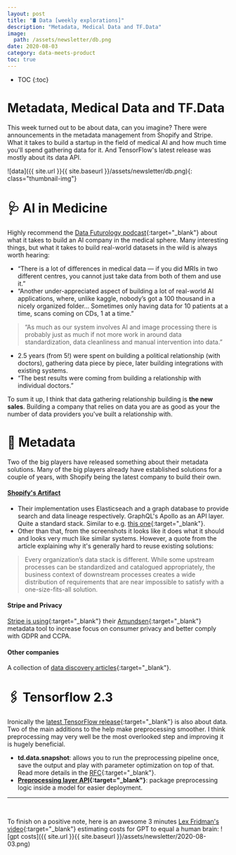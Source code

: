 ```yaml
---
layout: post
title: "🛢 Data [weekly explorations]"
description: "Metadata, Medical Data and TF.Data"
image:
  path: /assets/newsletter/db.png
date: 2020-08-03
category: data-meets-product
toc: true
---
```

* TOC
{:toc}

# Metadata, Medical Data and TF.Data 

This week turned out to be about data, can you imagine? There were announcements in the metadata management from Shopify and Stripe. What it takes to build a startup in the field of medical AI and how much time you'll spend gathering data for it. And TensorFlow's latest release was mostly about its data API.

![data]({{ site.url }}{{ site.baseurl }}/assets/newsletter/db.png){: class="thumbnail-img"}

# 🩺 AI in Medicine

Highly recommend the [Data Futurology podcast](https://www.datafuturology.com/podcast/2020/7/14/127-reinventing-prostate-cancer-testing-with-ai-from-development-to-regulation-to-production-with-elliot-smith-ceo-amp-founder){:target="_blank"} about what it takes to build an AI company in the medical sphere. Many interesting things, but what it takes to build real-world datasets in the wild is always worth hearing:
* “There is a lot of differences in medical data — if you did MRIs in two different centres, you cannot just take data from both of them and use it.”
* “Another under-appreciated aspect of building a lot of real-world AI applications, where, unlike kaggle, nobody’s got a 100 thousand in a nicely organized folder... Sometimes only having data for 10 patients at a time, scans coming on CDs, 1 at a time.”

> “As much as our system involves AI and image processing there is probably just as much if not more work in around data standardization, data cleanliness and manual intervention into data.”

* 2.5 years (from 5!) were spent on building a political relationship (with doctors), gathering data piece by piece, later building integrations with existing systems. 
* “The best results were coming from building a relationship with individual doctors.”

To sum it up, I think that data gathering relationship building is **the new sales**. Building a company that relies on data you are as good as your the number of data providers you've built a relationship with.


# 📼 Metadata
Two of the big players have released something about their metadata solutions. Many of the big players already have established solutions for a couple of years, with Shopify being the latest company to build their own.

#### [Shopify's Artifact](https://engineering.shopify.com/blogs/engineering/solving-data-discovery-challenges-shopify)

- Their implementation uses Elasticseach and a graph database to provide search and data lineage respectively. GraphQL's Apollo as an API layer. Quite a standard stack. Similar to e.g. [this one](https://lyft.github.io/amundsen/architecture/){:target="_blank"}.
- Other than that, from the screenshots it looks like it does what it should and looks very much like similar systems. However, a quote from the article explaining why it's generally hard to reuse existing solutions:

>Every organization’s data stack is different. While some upstream processes can be standardized and catalogued appropriately, the business context of downstream processes creates a wide distribution of requirements that are near impossible to satisfy with a one-size-fits-all solution.

#### Stripe and Privacy
[Stripe is using](https://developer.squareup.com/blog/using-amundsen-to-support-user-privacy-via-metadata-collection-at-square/){:target="_blank"} their [Amundsen](https://lyft.github.io/amundsen/){:target="_blank"} metadata tool to increase focus on consumer privacy and better comply with GDPR and CCPA.

#### Other companies
A collection of [data discovery articles](https://github.com/eugeneyan/applied-ml){:target="_blank"}.

# 🖇 Tensorflow 2.3

Ironically the [latest TensorFlow release](https://blog.tensorflow.org/2020/07/whats-new-in-tensorflow-2-3.html){:target="_blank"} is also about data. Two of the main additions to the help make preprocessing smoother. I think preprocessing may very well be the most overlooked step and improving it is hugely beneficial.
- **td.data.snapshot**: allows you to run the preprocessing pipeline once, save the output and play with parameter optimization on top of that. Read more details in the [RFC](https://github.com/tensorflow/community/blob/master/rfcs/20200107-tf-data-snapshot.md){:target="_blank"}.
- **[Preprocessing layer API](https://www.tensorflow.org/api_docs/python/tf/keras/layers/experimental/preprocessing?version=nightly){:target="_blank"}**: package preprocessing logic inside a model for easier deployment.

---
<br/>

To finish on a positive note, here is an awesome 3 minutes [Lex Fridman's video](https://www.youtube.com/watch?v=kpiY_LemaTc){:target="_blank"} estimating costs for GPT to equal a human brain:
![gpt costs]({{ site.url }}{{ site.baseurl }}/assets/newsletter/2020-08-03.png)
